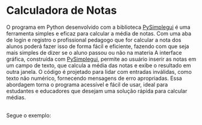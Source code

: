 # Calculadora de Notas
 O programa em Python desenvolvido com a biblioteca <a href="https://www.pysimplegui.com/">PySimplegui</a> é uma ferramenta simples e eficaz para calcular a média de notas. 
Com uma aba de login e registro o profissional pedagogo que for calcular a nota dos alunos poderá fazer isso de forma fácil e eficiente, fazendo com que seja mais simples de dizer se o aluno passou ou não na materia
A interface gráfica, construída com <a href="https://www.pysimplegui.com/">PySimplegui</a>, permite ao usuário inserir as notas em um campo de texto, que calcula a média das notas e exibe o resultado em outra janela. O código é projetado para lidar com entradas inválidas, como texto não numérico, fornecendo mensagens de erro apropriadas. Essa abordagem torna o programa acessível e fácil de usar, ideal para estudantes e educadores que desejam uma solução rápida para calcular médias.

<br>
Segue o exemplo:

<div style="display: inline-block" >
<img src="https://github.com/xSanoba/Trabalho-de-notas-em-python/blob/main/REGISTRO%20DE%20NOTAS.PNG?raw=true" alt="" style="widith:1150px;">
 <img src="https://github.com/xSanoba/Trabalho-de-notas-em-python/blob/main/login.PNG?raw=true" alt="" style="widith:1150px;">

</div>




